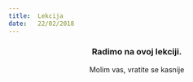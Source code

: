 ```yaml
---
title:  Lekcija
date:   22/02/2018
---
```


### <center>Radimo na ovoj lekciji.</center>
<center>Molim vas, vratite se kasnije</center>